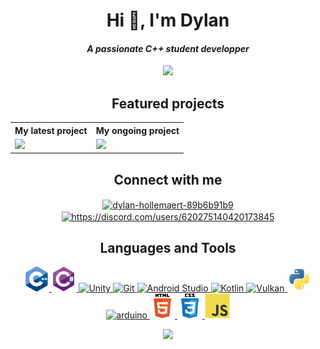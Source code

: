 <div align="center">

<h1>Hi 👋, I'm Dylan</h1>
<h4><i>A passionate C++ student developper</i></h4>

<picture>
  <source
    srcset="https://github-readme-stats.vercel.app/api?username=dark-dylan-dev&rank_icon=github&theme=github_dark&show_icons=true&include_all_commits=true&hide_title=true"
    media="(prefers-color-scheme: dark)"
  />
  <source
    srcset="https://github-readme-stats.vercel.app/api?username=dark-dylan-dev&rank_icon=github&theme=default&show_icons=true&include_all_commits=true&hide_title=true"
    media="(prefers-color-scheme: light), (prefers-color-scheme: no-preference)"
  />
  <img src="https://github-readme-stats.vercel.app/api?username=dark-dylan-dev&rank_icon=github&show_icons=true&include_all_commits=true&hide_title=true" />
</picture>

## Featured projects

<table>
  <tr>
    <th>My latest project</th>
    <th>My ongoing project</th>
  </tr>
  <tr>
    <td>
      <a href="https://github.com/dark-dylan-dev/ProjetIA" target="BLANK">
        <picture>
          <source
            srcset="https://github-readme-stats.vercel.app/api/pin/?username=dark-dylan-dev&repo=ProjetIA&theme=github_dark"
            media="(prefers-color-scheme: dark)"
          />
          <source
            srcset="https://github-readme-stats.vercel.app/api/pin/?username=dark-dylan-dev&repo=ProjetIA&theme=default"
            media="(prefers-color-scheme: light), (prefers-color-scheme: no-preference)"
          />
          <img src="https://github-readme-stats.vercel.app/api/pin/?username=dark-dylan-dev&repo=ProjetIA"/>
        </picture>
      </a>
    </td>
    <td>
      <a href="https://github.com/dark-dylan-dev/KaguEngine" target="BLANK">
        <picture>
          <source
            srcset="https://github-readme-stats.vercel.app/api/pin/?username=dark-dylan-dev&repo=KaguEngine&theme=github_dark"
            media="(prefers-color-scheme: dark)"
          />
          <source
            srcset="https://github-readme-stats.vercel.app/api/pin/?username=dark-dylan-dev&repo=KaguEngine&theme=default"
            media="(prefers-color-scheme: light), (prefers-color-scheme: no-preference)"
          />
          <img src="https://github-readme-stats.vercel.app/api/pin/?username=dark-dylan-dev&repo=KaguEngine"/>
        </picture>
      </a>
    </td>
  </tr>
</table>

## Connect with me

<p>
  <a href="https://linkedin.com/in/dylan-hollemaert-89b6b91b9" target="blank"><img align="center" src="https://upload.wikimedia.org/wikipedia/commons/thumb/8/81/LinkedIn_icon.svg/2048px-LinkedIn_icon.svg.png" alt="dylan-hollemaert-89b6b91b9" height="40" width="40" /></a>
  <a href="https://discord.com/users/620275140420173845" target="blank"><img align="center" src="https://uxwing.com/wp-content/themes/uxwing/download/brands-and-social-media/discord-square-color-icon.svg" alt="https://discord.com/users/620275140420173845" height="40" width="40" /></a>
</p>

## Languages and Tools

<p> 
  <a href="https://www.w3schools.com/cpp/" target="_blank" rel="noreferrer"> <img src="https://raw.githubusercontent.com/devicons/devicon/master/icons/cplusplus/cplusplus-original.svg" alt="cplusplus" width="40" height="40"/> </a> 
  <a href="https://www.w3schools.com/cs/" target="_blank" rel="noreferrer"> <img src="https://raw.githubusercontent.com/devicons/devicon/master/icons/csharp/csharp-original.svg" alt="csharp" width="40" height="40"/> </a> 
  <a href="https://unity.com/" target="_blank" rel="noreferrer"> <img src="https://www.vectorlogo.zone/logos/unity3d/unity3d-icon.svg" alt="Unity" width="40" height="40"/> </a> 
  <a href="https://git-scm.com/" target="_blank" rel="noreferrer"> <img src="https://www.vectorlogo.zone/logos/git-scm/git-scm-icon.svg" alt="Git" width="40" height="40"/> </a> 
  <a href="https://developer.android.com" target="_blank" rel="noreferrer"> <img src="https://uxwing.com/wp-content/themes/uxwing/download/brands-and-social-media/android-studio-icon.svg" alt="Android Studio" width="40" height="40"/> </a> 
  <a href="https://kotlinlang.org" target="_blank" rel="noreferrer"> <img src="https://www.vectorlogo.zone/logos/kotlinlang/kotlinlang-icon.svg" alt="Kotlin" width="40" height="40"/> </a> 
  <a href="https://www.vulkan.org/" target="_blank" rel="noreferrer"> <img src="https://cdn.fosstodon.org/accounts/avatars/109/643/629/499/755/890/original/0210aa2f69b05ebc.png" alt="Vulkan" width="40" height="40"/> </a> 
  <a href="https://www.python.org" target="_blank" rel="noreferrer"> <img src="https://raw.githubusercontent.com/devicons/devicon/master/icons/python/python-original.svg" alt="python" width="40" height="40"/> </a> 
  <a href="https://www.arduino.cc/" target="_blank" rel="noreferrer"> <img src="https://cdn.worldvectorlogo.com/logos/arduino-1.svg" alt="arduino" width="40" height="40"/> </a> 
  <a href="https://www.w3.org/html/" target="_blank" rel="noreferrer"> <img src="https://raw.githubusercontent.com/devicons/devicon/master/icons/html5/html5-original-wordmark.svg" alt="html5" width="40" height="40"/> </a> 
  <a href="https://www.w3schools.com/css/" target="_blank" rel="noreferrer"> <img src="https://raw.githubusercontent.com/devicons/devicon/master/icons/css3/css3-original-wordmark.svg" alt="css3" width="40" height="40"/> </a> 
  <a href="https://developer.mozilla.org/en-US/docs/Web/JavaScript" target="_blank" rel="noreferrer"> <img src="https://raw.githubusercontent.com/devicons/devicon/master/icons/javascript/javascript-original.svg" alt="javascript" width="40" height="40"/> </a> 
</p>

<picture>
  <source
    srcset="https://github-readme-stats.vercel.app/api/top-langs/?username=dark-dylan-dev&theme=github_dark&layout=compact"
    media="(prefers-color-scheme: dark)"
  />
  <source
    srcset="https://github-readme-stats.vercel.app/api/top-langs/?username=dark-dylan-dev&theme=default&layout=compact"
    media="(prefers-color-scheme: light), (prefers-color-scheme: no-preference)"
  />
  <img src="https://github-readme-stats.vercel.app/api/top-langs/?username=dark-dylan-dev&layout=compact" />
</picture>

</div>
